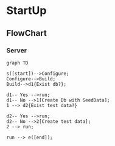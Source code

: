 # StartUp

## FlowChart

### Server

```mermaid
graph TD

s([start])-->Configure;
Configure-->Build;
Build-->d1{Exist db?};

d1-- Yes -->run;
d1-- No -->1[Create Db with SeedData];
1 --> d2{Exist test data?}

d2-- Yes -->run;
d2-- No -->2[Create test data];
2 --> run;

run --> e([end]);
```
